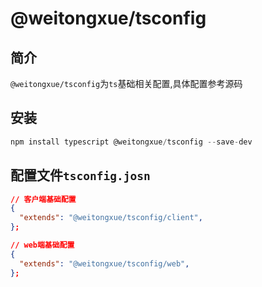 # @weitongxue/tsconfig

## 简介

`@weitongxue/tsconfig`为`ts`基础相关配置,具体配置参考源码

## 安装

```ts
npm install typescript @weitongxue/tsconfig --save-dev
```

## 配置文件`tsconfig.josn`

```json
// 客户端基础配置
{
  "extends": "@weitongxue/tsconfig/client",
};
```

```json
// web端基础配置
{
  "extends": "@weitongxue/tsconfig/web",
};
```
